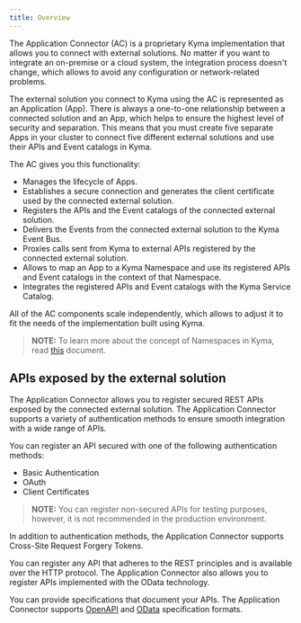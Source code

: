 ```yaml
---
title: Overview
---
```


The Application Connector (AC) is a proprietary Kyma implementation that allows you to connect with external solutions. No matter if you want to integrate an on-premise or a cloud system, the integration process doesn't change, which allows to avoid any configuration or network-related problems.

The external solution you connect to Kyma using the AC is represented as an Application (App). There is always a one-to-one relationship between a connected solution and an App, which helps to ensure the highest level of security and separation. This means that you must create five separate Apps in your cluster to connect five different external solutions and use their APIs and Event catalogs in Kyma.

The AC gives you this functionality:

- Manages the lifecycle of Apps.
- Establishes a secure connection and generates the client certificate used by the connected external solution.
- Registers the APIs and the Event catalogs of the connected external solution.
- Delivers the Events from the connected external solution to the Kyma Event Bus.
- Proxies calls sent from Kyma to external APIs registered by the connected external solution.
- Allows to map an App to a Kyma Namespace and use its registered APIs and Event catalogs in the context of that Namespace.
- Integrates the registered APIs and Event catalogs with the Kyma Service Catalog.

All of the AC components scale independently, which allows to adjust it to fit the needs of the implementation built using Kyma.

>**NOTE:** To learn more about the concept of Namespaces in Kyma, read [this](/root/kyma#details-namespaces) document.

## APIs exposed by the external solution

The Application Connector allows you to register secured REST APIs exposed by the connected external solution. The Application Connector supports a variety of authentication methods to ensure smooth integration with a wide range of APIs. 

You can register an API secured with one of the following authentication methods:

- Basic Authentication
- OAuth
- Client Certificates

> **NOTE:** You can register non-secured APIs for testing purposes, however, it is not recommended in the production environment.

In addition to authentication methods, the Application Connector supports Cross-Site Request Forgery Tokens.

You can register any API that adheres to the REST principles and is available over the HTTP protocol. The Application Connector also allows you to register APIs implemented with the OData technology. 

You can provide specifications that document your APIs. The Application Connector supports [OpenAPI](https://www.openapis.org/) and [OData](https://www.odata.org/documentation) specification formats.